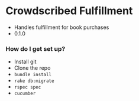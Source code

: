 # Crowdscribed Fulfillment #

* Handles fulfillment for book purchases
* 0.1.0

### How do I get set up? ###

* Install git
* Clone the repo
* `bundle install`
* `rake db:migrate`
* `rspec spec`
* `cucumber`
